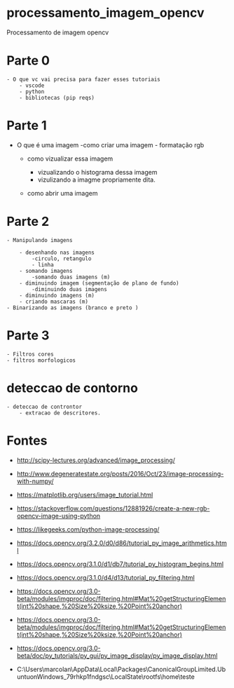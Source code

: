 # processamento_imagem_opencv
Processamento de imagem opencv

# Parte 0
    - O que vc vai precisa para fazer esses tutoriais
        - vscode
        - python
        - bibliotecas (pip reqs)


# Parte 1
- O que é uma imagem 
    -como criar uma imagem 
        - formatação rgb
    - como vizualizar essa imagem
        - vizualizando o histograma dessa imagem 
        - vizulizando a imagme propriamente dita.

    - como abrir uma imagem
        


# Parte 2

    - Manipulando imagens 

        - desenhando nas imagens
            -circulo, retangulo
            - linha
        - somando imagens
            -somando duas imagens (m)
        - diminuindo imagem (segmentação de plano de fundo)
            -diminuindo duas imagens
        - diminuindo imagens (m)
        - criando mascaras (m)
    - Binarizando as imagens (branco e preto )
        
        

# Parte 3
    - Filtros cores
    - filtros morfologicos


# deteccao de contorno
    - deteccao de controntor
        - extracao de descritores. 

# Fontes

- http://scipy-lectures.org/advanced/image_processing/

- http://www.degeneratestate.org/posts/2016/Oct/23/image-processing-with-numpy/
- https://matplotlib.org/users/image_tutorial.html

- https://stackoverflow.com/questions/12881926/create-a-new-rgb-opencv-image-using-python
- https://likegeeks.com/python-image-processing/
- https://docs.opencv.org/3.2.0/d0/d86/tutorial_py_image_arithmetics.html
- https://docs.opencv.org/3.1.0/d1/db7/tutorial_py_histogram_begins.html
- https://docs.opencv.org/3.1.0/d4/d13/tutorial_py_filtering.html
- https://docs.opencv.org/3.0-beta/modules/imgproc/doc/filtering.html#Mat%20getStructuringElement(int%20shape,%20Size%20ksize,%20Point%20anchor)
- https://docs.opencv.org/3.0-beta/modules/imgproc/doc/filtering.html#Mat%20getStructuringElement(int%20shape,%20Size%20ksize,%20Point%20anchor)
- https://docs.opencv.org/3.0-beta/doc/py_tutorials/py_gui/py_image_display/py_image_display.html


- C:\Users\marcolan\AppData\Local\Packages\CanonicalGroupLimited.UbuntuonWindows_79rhkp1fndgsc\LocalState\rootfs\home\teste